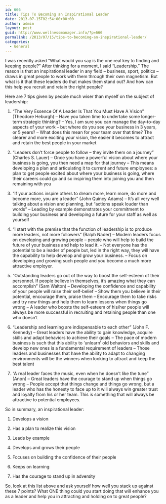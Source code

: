 ```yaml
---
id: 666
title: Tips To Becoming an Inspirational Leader
date: 2013-07-15T02:54:00+00:00
author: admin
layout: post
guid: http://www.wellnessmanager.info/?p=666
permalink: /2013/07/15/tips-to-becoming-an-inspirational-leader/
categories:
  - General
---
```

I was recently asked &#8220;What would you say is the one real key to finding and keeping people?&#8221; After thinking for a moment, I said &#8220;Leadership.&#8221; The reason is that an inspirational leader in any field &#8211; business, sport, politics &#8211; draws in great people to work with them through their own magnetism. But what is it that these leaders do that makes them stand out? And how can this help you recruit and retain the right people?

Here are 7 tips given by people much wiser than myself on the subject of leadership:

1. &#8220;The Very Essence Of A Leader Is That You Must Have A Vision&#8221; (Theodore Heburgh) &#8211; Have you taken time to undertake some longer-term strategic thinking? &#8211; Yes, I am sure you can manage the day-to-day aspects of your work &#8211; but where do you see your business in 3 years, or 5 years? &#8211; What does this mean for your team over that time? The clearer and more exciting your vision, the easier it becomes to attract and retain the best people in your market

2. &#8220;Leaders don&#8217;t force people to follow &#8211; they invite them on a journey&#8221; (Charles S. Lauer) &#8211; Once you have a powerful vision about where your business is going, you then need a map for that journey &#8211; This means developing a plan and articulating it to current and future employees: a plan to get people excited about where your business is going, where their careers could go and so inspiring them into joining you and then remaining with you

3. &#8220;If your actions inspire others to dream more, learn more, do more and become more, you are a leader&#8221; (John Quincy Adams) &#8211; It&#8217;s all very well talking about a vision and planning, but &#8220;actions speak louder than words&#8221; &#8211; Leading by example demonstrates your commitment to building your business and developing a future for your staff as well as yourself

4. &#8220;I start with the premise that the function of leadership is to produce more leaders, not more followers&#8221; (Ralph Nader) &#8211; Modern leaders focus on developing and growing people &#8211; people who will help to build the future of your business and help to lead it. &#8211; Not everyone has the potential to be a leader of people but, led in the right way, they will have the capability to help develop and grow your business. &#8211; Focus on developing and growing such people and you become a much more attractive employer.

5. &#8220;Outstanding leaders go out of the way to boost the self-esteem of their personnel. If people believe in themselves, it&#8217;s amazing what they can accomplish&#8221; (Sam Walton) &#8211; Developing the confidence and capability of your people will raise their self-belief &#8211; Show them you believe in their potential, encourage them, praise them &#8211; Encourage them to take risks and try new things and help them to learn lessons when things go wrong &#8211; A leader who boosts the self-esteem of his/her people will always be more successful in recruiting and retaining people than one who doesn&#8217;t

6. &#8220;Leadership and learning are indispensable to each other&#8221; (John F. Kennedy) &#8211; Great leaders have the ability to gain knowledge, acquire skills and adapt behaviors to achieve their goals &#8211; The pace of modern business is such that this ability to ‘unlearn&#8217; old behaviors and skills and develop new ones is a fundamental requirement of leaders &#8211; Those leaders and businesses that have the ability to adapt to changing environments will be the winners when looking to attract and keep the best talent

7. &#8220;A real leader faces the music, even when he doesn&#8217;t like the tune&#8221; (Anon) &#8211; Great leaders have the courage to stand up when things go wrong &#8211; People accept that things change and things go wrong, but a leader who has the honesty to face up to it will always win greater trust and loyalty from his or her team. This is something that will always be attractive to potential employees.

So in summary, an inspirational leader:

1. Develops a vision
  
2. Has a plan to realize this vision
  
3. Leads by example
  
4. Develops and grows their people
  
5. Focuses on building the confidence of their people
  
6. Keeps on learning
  
7. Has the courage to stand up in adversity

So, look at this list above and ask yourself how well you stack up against these 7 points? What ONE thing could you start doing that will enhance you as a leader and help you in attracting and holding on to great people?